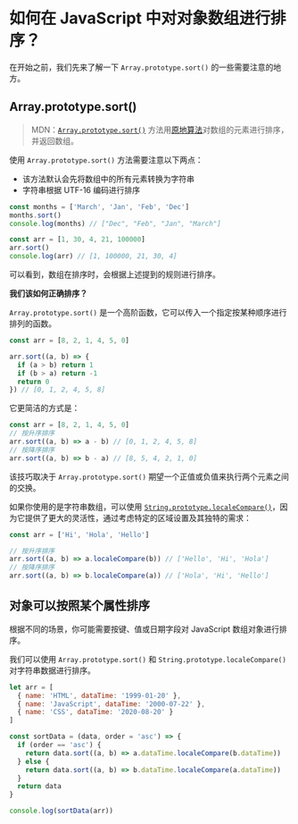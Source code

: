 # 如何在 JavaScript 中对对象数组进行排序？

在开始之前，我们先来了解一下 `Array.prototype.sort()` 的一些需要注意的地方。

## Array.prototype.sort()

> MDN：[`Array.prototype.sort()`](https://developer.mozilla.org/en-US/docs/Web/JavaScript/Reference/Global_Objects/Array/sort) 方法用[原地算法](https://en.wikipedia.org/wiki/In-place_algorithm)对数组的元素进行排序，并返回数组。

使用 `Array.prototype.sort()` 方法需要注意以下两点：

- 该方法默认会先将数组中的所有元素转换为字符串
- 字符串根据 UTF-16 编码进行排序

```js
const months = ['March', 'Jan', 'Feb', 'Dec']
months.sort()
console.log(months) // ["Dec", "Feb", "Jan", "March"]

const arr = [1, 30, 4, 21, 100000]
arr.sort()
console.log(arr) // [1, 100000, 21, 30, 4]
```

可以看到，数组在排序时，会根据上述提到的规则进行排序。

**我们该如何正确排序？**

`Array.prototype.sort()` 是一个高阶函数，它可以传入一个指定按某种顺序进行排列的函数。

```js
const arr = [8, 2, 1, 4, 5, 0]

arr.sort((a, b) => {
  if (a > b) return 1
  if (b > a) return -1
  return 0
}) // [0, 1, 2, 4, 5, 8]
```

它更简洁的方式是：

```js
const arr = [8, 2, 1, 4, 5, 0]
// 按升序排序
arr.sort((a, b) => a - b) // [0, 1, 2, 4, 5, 8]
// 按降序排序
arr.sort((a, b) => b - a) // [8, 5, 4, 2, 1, 0]
```

该技巧取决于 `Array.prototype.sort()` 期望一个正值或负值来执行两个元素之间的交换。

如果你使用的是字符串数组，可以使用 [`String.prototype.localeCompare()`](https://developer.mozilla.org/en-US/docs/Web/JavaScript/Reference/Global_Objects/String/localeCompare)，因为它提供了更大的灵活性，通过考虑特定的区域设置及其独特的需求：

```js
const arr = ['Hi', 'Hola', 'Hello']

// 按升序排序
arr.sort((a, b) => a.localeCompare(b)) // ['Hello', 'Hi', 'Hola']
// 按降序排序
arr.sort((a, b) => b.localeCompare(a)) // ['Hola', 'Hi', 'Hello']
```

## 对象可以按照某个属性排序

根据不同的场景，你可能需要按键、值或日期字段对 JavaScript 数组对象进行排序。

我们可以使用 `Array.prototype.sort()` 和 `String.prototype.localeCompare()` 对字符串数据进行排序。

```js
let arr = [
  { name: 'HTML', dataTime: '1999-01-20' },
  { name: 'JavaScript', dataTime: '2000-07-22' },
  { name: 'CSS', dataTime: '2020-08-20' }
]

const sortData = (data, order = 'asc') => {
  if (order == 'asc') {
    return data.sort((a, b) => a.dataTime.localeCompare(b.dataTime))
  } else {
    return data.sort((a, b) => b.dataTime.localeCompare(a.dataTime))
  }
  return data
}

console.log(sortData(arr))
```
